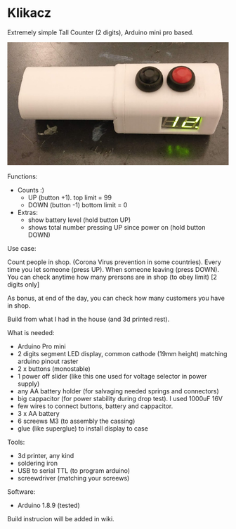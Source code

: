 # Klikacz
Extremely simple Tall Counter (2 digits), Arduino mini pro based.

<img src=Images/Front.PNG>

Functions:
  * Counts :)
    - UP (button   +1). top limit = 99
    - DOWN (button -1)  bottom limit  = 0
  * Extras:
    - show battery level (hold button UP)
    - shows total number pressing UP since power on (hold button DOWN)
		
Use case:

Count people in shop. (Corona Virus prevention in some countries). Every time you let someone (press UP). When someone leaving (press DOWN). You can check anytime how many prersons are in shop (to obey limit) [2 digits only]

As bonus, at end of the day, you can check how many customers you have in shop.


Build from what I had in the house (and 3d printed rest).

What is needed:
  * Arduino Pro mini
  * 2 digits segment LED display, common cathode (19mm height) matching arduino pinout raster
  * 2 x buttons (monostable)
  * 1 power off slider (like this one used for voltage selector in power supply)
  * any AA battery holder (for salvaging needed springs and connectors)
  * big cappacitor (for power stability during drop test). I used 1000uF 16V
  * few wires to connect buttons, battery and cappacitor.
  * 3 x AA battery
  * 6 screews M3 (to assembly the cassing)
  * glue (like superglue) to install display to case
	
Tools:
  * 3d printer, any kind
  * soldering iron
  * USB to serial TTL (to program arduino)
  * screewdriver (matching your screews)

Software:
  * Arduino 1.8.9 (tested)
	
Build instrucion will be added in wiki.
